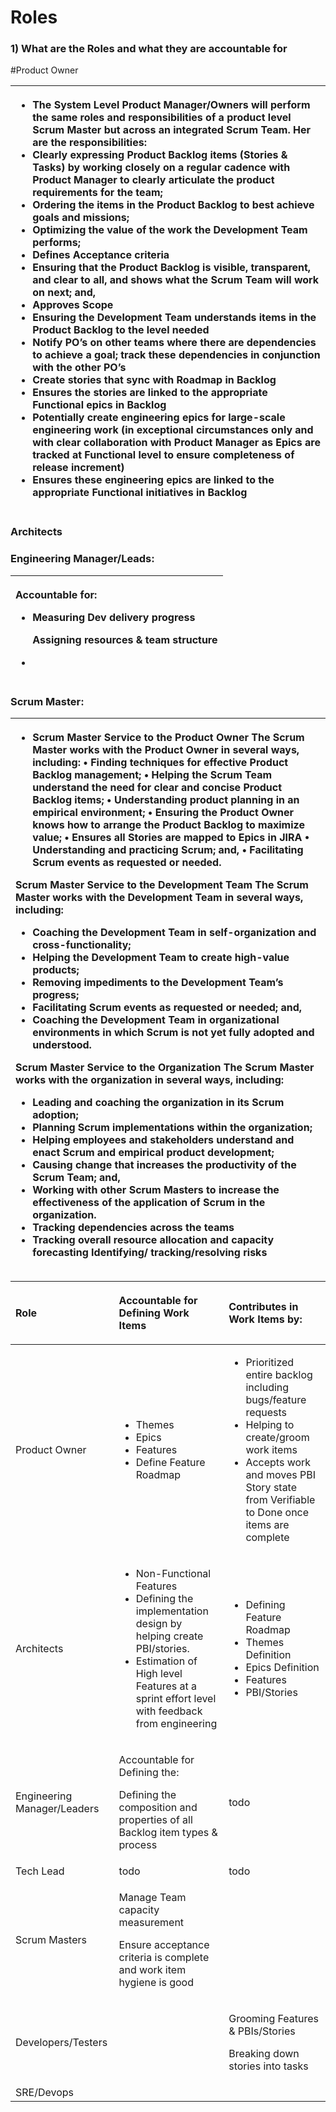 # Roles



### 1\) What are the Roles and what they are accountable for

\#Product Owner

<table>
  <thead>
    <tr>
      <th style="text-align:left">
        <ul>
          <li>The System Level Product Manager/Owners will perform the same roles and
            responsibilities of a product level Scrum Master but across an integrated
            Scrum Team. Her are the responsibilities:</li>
          <li>Clearly expressing Product Backlog items (Stories &amp; Tasks) by working
            closely on a regular cadence with Product Manager to clearly articulate
            the product requirements for the team;</li>
          <li>Ordering the items in the Product Backlog to best achieve goals and missions;</li>
          <li>Optimizing the value of the work the Development Team performs;</li>
          <li>Defines Acceptance criteria</li>
          <li>Ensuring that the Product Backlog is visible, transparent, and clear to
            all, and shows what the Scrum Team will work on next; and,</li>
          <li>Approves Scope</li>
          <li>Ensuring the Development Team understands items in the Product Backlog
            to the level needed</li>
          <li>Notify PO&#x2019;s on other teams where there are dependencies to achieve
            a goal; track these dependencies in conjunction with the other PO&#x2019;s</li>
          <li>Create stories that sync with Roadmap in Backlog</li>
          <li>Ensures the stories are linked to the appropriate Functional epics in
            Backlog</li>
          <li>Potentially create engineering epics for large-scale engineering work
            (in exceptional circumstances only and with clear collaboration with Product
            Manager as Epics are tracked at Functional level to ensure completeness
            of release increment)</li>
          <li>Ensures these engineering epics are linked to the appropriate Functional
            initiatives in Backlog</li>
        </ul>
      </th>
    </tr>
  </thead>
  <tbody></tbody>
</table>

### Architects

### Engineering Manager/Leads:

<table>
  <thead>
    <tr>
      <th style="text-align:left">
        <p>Accountable for:</p>
        <ul>
          <li>
            <p>Measuring Dev delivery progress</p>
            <p>Assigning resources &amp; team structure</p>
          </li>
          <li></li>
        </ul>
      </th>
    </tr>
  </thead>
  <tbody></tbody>
</table>

### Scrum Master:

<table>
  <thead>
    <tr>
      <th style="text-align:left">
        <ul>
          <li>Scrum Master Service to the Product Owner The Scrum Master works with
            the Product Owner in several ways, including: &#x2022; Finding techniques
            for effective Product Backlog management; &#x2022; Helping the Scrum Team
            understand the need for clear and concise Product Backlog items; &#x2022;
            Understanding product planning in an empirical environment; &#x2022; Ensuring
            the Product Owner knows how to arrange the Product Backlog to maximize
            value; &#x2022; Ensures all Stories are mapped to Epics in JIRA &#x2022;
            Understanding and practicing Scrum; and, &#x2022; Facilitating Scrum events
            as requested or needed.</li>
        </ul>
        <p>Scrum Master Service to the Development Team The Scrum Master works with
          the Development Team in several ways, including:</p>
        <ul>
          <li>Coaching the Development Team in self-organization and cross-functionality;</li>
          <li>Helping the Development Team to create high-value products;</li>
          <li>Removing impediments to the Development Team&#x2019;s progress;</li>
          <li>Facilitating Scrum events as requested or needed; and,</li>
          <li>Coaching the Development Team in organizational environments in which
            Scrum is not yet fully adopted and understood.</li>
        </ul>
        <p>Scrum Master Service to the Organization The Scrum Master works with the
          organization in several ways, including:</p>
        <ul>
          <li>Leading and coaching the organization in its Scrum adoption;</li>
          <li>Planning Scrum implementations within the organization;</li>
          <li>Helping employees and stakeholders understand and enact Scrum and empirical
            product development;</li>
          <li>Causing change that increases the productivity of the Scrum Team; and,</li>
          <li>Working with other Scrum Masters to increase the effectiveness of the
            application of Scrum in the organization.</li>
          <li>Tracking dependencies across the teams</li>
          <li>Tracking overall resource allocation and capacity forecasting Identifying/
            tracking/resolving risks</li>
        </ul>
      </th>
    </tr>
  </thead>
  <tbody></tbody>
</table>



<table>
  <thead>
    <tr>
      <th style="text-align:left">
        <p></p>
        <p>Role</p>
      </th>
      <th style="text-align:left">
        <p></p>
        <p>Accountable for Defining Work Items</p>
      </th>
      <th style="text-align:left">
        <p></p>
        <p>Contributes in Work Items by:</p>
      </th>
    </tr>
  </thead>
  <tbody>
    <tr>
      <td style="text-align:left">
        <p></p>
        <p>Product Owner</p>
      </td>
      <td style="text-align:left">
        <ul>
          <li>Themes</li>
          <li>Epics</li>
          <li>Features</li>
          <li>Define Feature Roadmap</li>
        </ul>
      </td>
      <td style="text-align:left">
        <ul>
          <li>Prioritized entire backlog including bugs/feature requests</li>
          <li>Helping to create/groom work items</li>
          <li>Accepts work and moves PBI Story state from Verifiable to Done once items
            are complete</li>
        </ul>
      </td>
    </tr>
    <tr>
      <td style="text-align:left">Architects</td>
      <td style="text-align:left">
        <ul>
          <li>Non-Functional Features</li>
          <li>Defining the implementation design by helping create PBI/stories.</li>
          <li>Estimation of High level Features at a sprint effort level with feedback
            from engineering</li>
        </ul>
      </td>
      <td style="text-align:left">
        <ul>
          <li>Defining Feature Roadmap</li>
          <li>Themes Definition</li>
          <li>Epics Definition</li>
          <li>Features</li>
          <li>PBI/Stories</li>
        </ul>
      </td>
    </tr>
    <tr>
      <td style="text-align:left">Engineering Manager/Leaders</td>
      <td style="text-align:left">
        <p>Accountable for Defining the:</p>
        <p>Defining the composition and properties of all Backlog item types &amp;
          process</p>
      </td>
      <td style="text-align:left">todo</td>
    </tr>
    <tr>
      <td style="text-align:left">Tech Lead</td>
      <td style="text-align:left">todo</td>
      <td style="text-align:left">todo</td>
    </tr>
    <tr>
      <td style="text-align:left">Scrum Masters</td>
      <td style="text-align:left">
        <p>Manage Team capacity measurement</p>
        <p>Ensure acceptance criteria is complete and work item hygiene is good</p>
      </td>
      <td style="text-align:left"></td>
    </tr>
    <tr>
      <td style="text-align:left">Developers/Testers</td>
      <td style="text-align:left"></td>
      <td style="text-align:left">
        <p>Grooming Features &amp; PBIs/Stories</p>
        <p>Breaking down stories into tasks</p>
      </td>
    </tr>
    <tr>
      <td style="text-align:left">SRE/Devops</td>
      <td style="text-align:left"></td>
      <td style="text-align:left"></td>
    </tr>
  </tbody>
</table>



